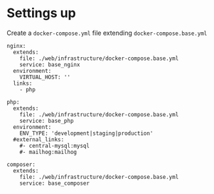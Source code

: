 # Settings up

Create a `docker-compose.yml` file extending `docker-compose.base.yml`

```
nginx: 
  extends:
    file: ./web/infrastructure/docker-compose.base.yml
    service: base_nginx
  environment:
    VIRTUAL_HOST: ''
  links:
    - php

php: 
  extends:
    file: ./web/infrastructure/docker-compose.base.yml
    service: base_php
  environment:
    ENV_TYPE: 'development|staging|production'
  #external_links:
    #- central-mysql:mysql
    #- mailhog:mailhog

composer: 
  extends:
    file: ./web/infrastructure/docker-compose.base.yml
    service: base_composer
```